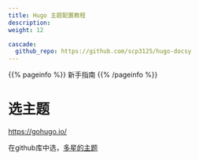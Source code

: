 ```yaml
---
title: Hugo 主题配置教程
description: 
weight: 12

cascade:
  github_repo: https://github.com/scp3125/hugo-docsy
---
```


{{% pageinfo %}}
新手指南
{{% /pageinfo %}}



# 选主题


https://gohugo.io/


在github库中选，[多星的主题](https://github.com/search?q=hugo+theme&type=repositories&s=stars&o=desc)


